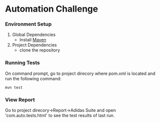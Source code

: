 # Automation Challenge

### Environment Setup

1. Global Dependencies
    * Install [Maven](https://maven.apache.org/install.html)
2. Project Dependencies
    * clone the repository

### Running Tests 

On command prompt, go to project direcory where pom.xml is located and run the following command:
```    
mvn test 
```    

### View Report

Go to project direcory->Report->Adidas Suite and open 'com.auto.tests.html' to see the test results of last run.
